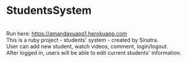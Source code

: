 # StudentsSystem
<br>Run here: https://amandaxuapp1.herokuapp.com <br>
This is a ruby project - students' system - created by Sinatra. <br>
User can add new student, watch videos, comment, login/logout. <br>
After logged in, users will be able to edit current students' information.<br>

